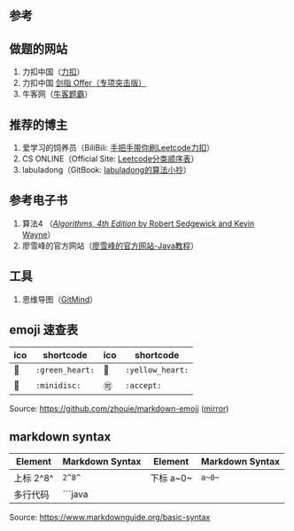 ## 参考

## 做题的网站

1. 力扣中国（[力扣](https://leetcode-cn.com/)）
2. 力扣中国 [剑指 Offer（专项突击版）](https://leetcode-cn.com/problem-list/e8X3pBZi/)
3. 牛客网（[牛客题霸](https://www.nowcoder.com/activity/oj)）

## 推荐的博主

1. 爱学习的饲养员（BiliBili: [手把手带你刷Leetcode力扣](https://www.bilibili.com/video/BV1sy4y1q79M)）
2. CS ONLINE（Official Site: [Leetcode分类顺序表](https://www.cspiration.com/)）
3. labuladong（GitBook: [labuladong的算法小抄](https://labuladong.gitbook.io/algo/)）

## 参考电子书

1. 算法4 （[*Algorithms, 4th Edition* by Robert Sedgewick and Kevin Wayne](https://algs4.cs.princeton.edu/home/)）
2. 廖雪峰的官方网站（[廖雪峰的官方网站-Java教程](https://www.liaoxuefeng.com/wiki/1252599548343744)）

## 工具

1. 思维导图（[GitMind](https://gitmind.cn/app/my)）



## emoji 速查表

| ico           | shortcode       | ico            | shortcode        |
| ------------- | --------------- | -------------- | ---------------- |
| :green_heart: | `:green_heart:` | :yellow_heart: | `:yellow_heart:` |
| :minidisc:    | `:minidisc:`    | :accept:       | `:accept:`       |

Source: https://github.com/zhouie/markdown-emoji ([mirror](https://hub.fastgit.org/zhouie/markdown-emoji))



## markdown syntax

| Element   | Markdown Syntax | Element   | Markdown Syntax |
| --------- | --------------- | --------- | --------------- |
| 上标 2^8^ | `2^8^`          | 下标 a~0~ | `a~0~`          |
| 多行代码  | ```java         |           |                 |

Source: https://www.markdownguide.org/basic-syntax